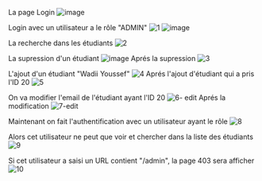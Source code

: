 La page Login
![image](https://user-images.githubusercontent.com/52087288/164979081-ac131f3f-aa83-4ebf-9b2c-e27be5fa6541.png)

Login avec un utilisateur a le rôle "ADMIN"
![1](https://user-images.githubusercontent.com/52087288/164990496-54606754-7008-4745-b01d-272dda3b19a4.PNG)
![image](https://user-images.githubusercontent.com/52087288/164979215-c4990f0a-8f52-49bf-ba52-eb5dbe4e3469.png)

La recherche dans les étudiants
![2](https://user-images.githubusercontent.com/52087288/164990584-b496f836-ee80-4433-a28c-59061e5d69e7.PNG)


La supression d'un étudiant
![image](https://user-images.githubusercontent.com/52087288/164979916-5270d089-011f-4908-b65a-14cff64e7c36.png)
Aprés la supression
![3](https://user-images.githubusercontent.com/52087288/164990621-4f31f6ca-745f-4a57-b305-68b7ce1df775.PNG)

L'ajout d'un étudiant "Wadii Youssef"
![4](https://user-images.githubusercontent.com/52087288/164990637-ec03d62a-fc1d-43af-b5ff-8ce0c92e1282.PNG)
Aprés l'ajout d'étudiant qui a pris l'ID 20
![5](https://user-images.githubusercontent.com/52087288/164990688-9f450697-2264-4985-b225-17b4fe0274d4.PNG)

On va modifier l'email de l'étudiant ayant l'ID 20
![6- edit](https://user-images.githubusercontent.com/52087288/164990714-5c8a83ee-20ec-4c8c-a7bd-b8797e2d6b1e.PNG)
Aprés la modification
![7-edit](https://user-images.githubusercontent.com/52087288/164990735-7bb1eea0-d1f0-466e-bf0b-2c69d50f5402.PNG)

Maintenant on fait l'authentification avec un utilisateur ayant le rôle 
![8](https://user-images.githubusercontent.com/52087288/164990811-3d8afb24-7b47-4c5a-96a2-2083be03ff8f.PNG)

Alors cet utilisateur ne peut que voir et chercher dans la liste des étudiants
![9](https://user-images.githubusercontent.com/52087288/164990835-8632287c-7644-43e9-9483-4ed71bdb935a.PNG)

Si cet utilisateur a saisi un URL contient "/admin", la page 403 sera afficher   
![10](https://user-images.githubusercontent.com/52087288/164990932-96115e2c-b8a7-46ac-b78c-3cbc077065e2.PNG)







